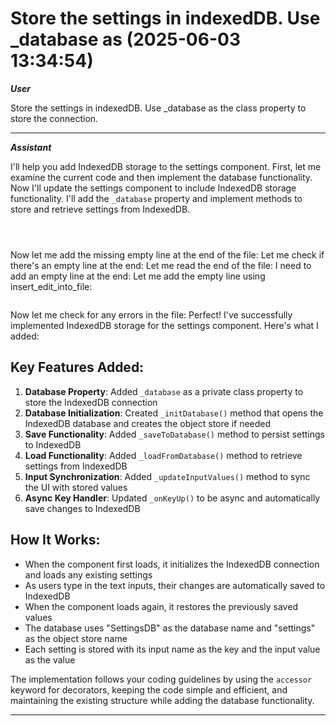 <!-- Generated by SpecStory -->

# Store the settings in indexedDB. Use _database as  (2025-06-03 13:34:54)

_**User**_

Store the settings in indexedDB. Use _database as the class property to store the connection.

---

_**Assistant**_

I'll help you add IndexedDB storage to the settings component. First, let me examine the current code and then implement the database functionality. Now I'll update the settings component to include IndexedDB storage functionality. I'll add the `_database` property and implement methods to store and retrieve settings from IndexedDB. 
```

```

```

```

```

```
Now let me add the missing empty line at the end of the file: Let me check if there's an empty line at the end: Let me read the end of the file: I need to add an empty line at the end: Let me add the empty line using insert_edit_into_file: 
````

````
Now let me check for any errors in the file: Perfect! I've successfully implemented IndexedDB storage for the settings component. Here's what I added:

## Key Features Added:

1. **Database Property**: Added `_database` as a private class property to store the IndexedDB connection
2. **Database Initialization**: Created `_initDatabase()` method that opens the IndexedDB database and creates the object store if needed
3. **Save Functionality**: Added `_saveToDatabase()` method to persist settings to IndexedDB
4. **Load Functionality**: Added `_loadFromDatabase()` method to retrieve settings from IndexedDB
5. **Input Synchronization**: Added `_updateInputValues()` method to sync the UI with stored values
6. **Async Key Handler**: Updated `_onKeyUp()` to be async and automatically save changes to IndexedDB

## How It Works:

- When the component first loads, it initializes the IndexedDB connection and loads any existing settings
- As users type in the text inputs, their changes are automatically saved to IndexedDB
- When the component loads again, it restores the previously saved values
- The database uses "SettingsDB" as the database name and "settings" as the object store name
- Each setting is stored with its input name as the key and the input value as the value

The implementation follows your coding guidelines by using the `accessor` keyword for decorators, keeping the code simple and efficient, and maintaining the existing structure while adding the database functionality.

---

